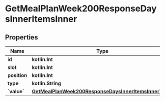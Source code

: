 
# GetMealPlanWeek200ResponseDaysInnerItemsInner

## Properties
| Name | Type | Description | Notes |
| ------------ | ------------- | ------------- | ------------- |
| **id** | **kotlin.Int** |  |  |
| **slot** | **kotlin.Int** |  |  |
| **position** | **kotlin.Int** |  |  |
| **type** | **kotlin.String** |  |  |
| **&#x60;value&#x60;** | [**GetMealPlanWeek200ResponseDaysInnerItemsInnerValue**](GetMealPlanWeek200ResponseDaysInnerItemsInnerValue.md) |  |  [optional] |



